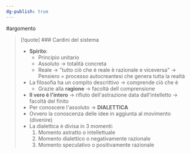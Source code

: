 ```yaml
---
dg-publish: true
---
```

#argomento 

>[!quote] ### Cardini del sistema
>- **Spirito**:
>	- Principio unitario
>	- Assoluto -> totalità concreta
>	- Reale -> "tutto ciò che è reale è razionale e viceversa" -> Pensiero = processo autocreantesi che genera tutta la realtà
>- La filosofia ha un compito descrittivo -> comprende ciò che è
>	- Grazie alla **ragione** -> facoltà dell comprensione
>- **Il vero è l'intero** -> rifiuto dell'astrazione data dall'intelletto -> facoltà del finito
>- Per conoscere l'assoluto -> **DIALETTICA**
>- Ovvero la conoscenza delle idee in aggiunta al movimento (divenire)
>- La dialettica è divisa in 3 momenti:
>	1. Momento astratto o intellettuale
>	2. Momento dialettico o negativamente razionale
>	3. Momento speculativo o positivamente razionale

